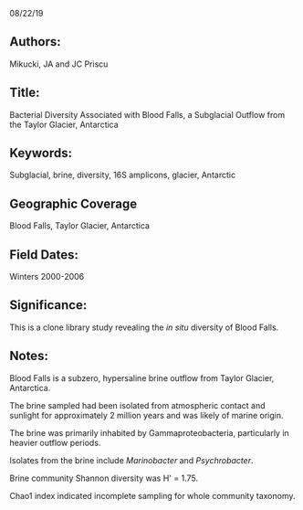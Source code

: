 08/22/19
## Authors:
Mikucki, JA and JC Priscu
## Title:
Bacterial Diversity Associated with Blood Falls, a Subglacial Outflow from the Taylor Glacier, Antarctica
## Keywords:
Subglacial, brine, diversity, 16S amplicons, glacier, Antarctic
## Geographic Coverage
Blood Falls, Taylor Glacier, Antarctica
## Field Dates:
Winters 2000-2006
## Significance:
This is a clone library study revealing the *in situ* diversity of Blood Falls.

## Notes:
Blood Falls is a subzero, hypersaline brine outflow from Taylor Glacier, Antarctica.

The brine sampled had been isolated from atmospheric contact and sunlight for approximately 2 million years and was likely of marine origin.

The brine was primarily inhabited by Gammaproteobacteria, particularly in heavier outflow periods.

Isolates from the brine include *Marinobacter* and *Psychrobacter*.

Brine community Shannon diversity was H' = 1.75.

Chao1 index indicated incomplete sampling for whole community taxonomy.
